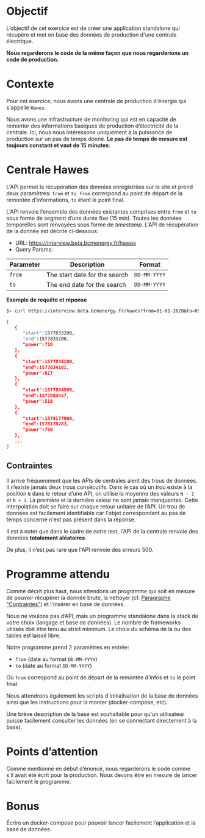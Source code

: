 # Objectif

L’objectif de cet exercice est de créer une application standalone qui récupère
et met en base des données de production d'une centrale électrique.

**Nous regarderons le code de la même façon que nous regarderions un code de
production.**

# Contexte

Pour cet exercice, nous avons une centrale de production d'énergie qui s'appelle
`Hawes`.

Nous avons une infrastructure de monitoring qui est en capacité de remonter des
informations basiques de production d’électricité de la centrale. Ici, nous nous
intéressons uniquement à la puissance de production sur un pas de temps donné.
**Le pas de temps de mesure est toujours constant et vaut de 15 minutes**:

# Centrale Hawes

L'API permet la récupération des données enregistrées sur le site et prend deux
paramètres: `from` et `to`. `from` correspond au point de départ de la remontée
d’informations, `to` étant le point final.

L'API renvoie l’ensemble des données existantes comprises entre `from` et `to`
sous forme de segment d’une durée fixe (15 min). Toutes les données temporelles
sont renvoyées sous forme de _timestamp_. L'API de récupération de la donnée est
décrite ci-dessous:

- URL: https://interview.beta.bcmenergy.fr/hawes
- Query Params:

| Parameter | Description                   | Format       |
| --------- | ----------------------------- | ------------ |
| `from`    | The start date for the search | `DD-MM-YYYY` |
| `to`      | The end date for the search   | `DD-MM-YYYY` |

**Exemple de requête et réponse**

```bash
$> curl https://interview.beta.bcmenergy.fr/hawes?from=01-01-2020&to=05-01-2020

[
   {
      "start":1577833200,
      "end":1577833200,
      "power":710
   },
   {
      "start":1577834100,
      "end":1577834101,
      "power":627
   },
   {
      "start":1577884500,
      "end":1577884557,
      "power":518
   },
   {
      "start":1578177900,
      "end":1578178283,
      "power":750
   },
   ...
]
```

## Contraintes

Il arrive fréquemment que les APIs de centrales aient des trous de données. Il
n’existe jamais deux trous consécutifs. Dans le cas où un trou existe à la
position `N` dans le retour d’une API, on utilise la moyenne des valeurs `N - 1`
et `N + 1`. La première et la dernière valeur ne sont jamais manquantes. Cette
interpolation doit se faire sur chaque retour unitaire de l’API. Un trou de
données est facilement identifiable car l'objet correspondant au pas de temps
concerné n'est pas présent dans la réponse.

Il est à noter que dans le cadre de notre test, l'API de la centrale renvoie des
données **totalement aléatoires**.

De plus, il n’est pas rare que l'API renvoie des erreurs 500.

# Programme attendu

Comme décrit plus haut, nous attendons un programme qui soit en mesure de
pouvoir récupérer la donnée brute, la nettoyer (cf.
[Paragraphe "Contraintes"](#contraintes)) et l'insérer en base de données.

Nous ne voulons pas d’API, mais un programme standalone dans la stack de votre
choix (langage et base de données). Le nombre de frameworks utilisés doit être
tenu au strict minimum. Le choix du schéma de la ou des tables est laissé libre.

Notre programme prend 2 paramètres en entrée:

- `from` (date au format `DD-MM-YYYY`)
- `to` (date au format `DD-MM-YYYY`)

Où `from` correspond au point de départ de la remontée d’infos et `to` le point
final.

Nous attendrons également les scripts d'initialisation de la base de données
ainsi que les instructions pour la monter (docker-compose, etc).

Une brève description de la base est souhaitable pour qu'un utilisateur puisse facilement consulter les données (en se connectant directement à la base).

# Points d’attention

Comme mentionné en début d’énoncé, nous regarderons le code comme s'il avait été
écrit pour la production. Nous devons être en mesure de lancer facilement le
programme.

# Bonus

Écrire un docker-compose pour pouvoir lancer facilement l’application et la base
de données.
